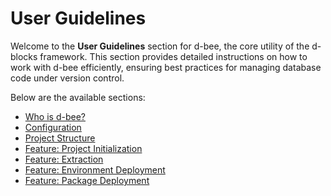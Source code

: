 # User Guidelines

Welcome to the **User Guidelines** section for d-bee, the core utility of the d-blocks framework. This section provides detailed instructions on how to work with d-bee efficiently, ensuring best practices for managing database code under version control.

Below are the available sections:

- [Who is d-bee?](user_guidelines/who_is_d_bee.md)
- [Configuration](user_guidelines/configuration.md)
- [Project Structure](user_guidelines/project_structure.md)
- [Feature: Project Initialization](user_guidelines/project_init.md)
- [Feature: Extraction](user_guidelines/extract.md)
- [Feature: Environment Deployment](user_guidelines/env_deploy.md)
- [Feature: Package Deployment](user_guidelines/pkg_deploy.md)
